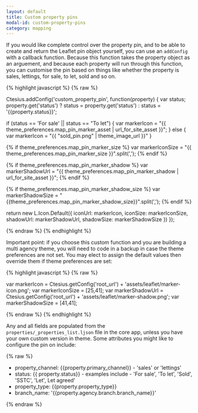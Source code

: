 ```yaml
---
layout: default
title: Custom property pins
modal-id: custom-property-pins
category: mapping
---
```

If you would like complete control over the property pin, and to be able to create and return the Leaflet pin object yourself, you can use an ``addConfig`` with a callback function. Because this function takes the property object as an arguement, and because each property will run through this function, you can customise the pin based on things like whether the property is sales, lettings, for sale, to let, sold and so on.

{% highlight javascript %}
{% raw %}

Ctesius.addConfig('custom_property_pin', function(property) {
 var status;
 property.get('status') ? status = property.get('status') : status = '{{property.status}}';

 if (status == 'For sale' || status == "To let") {
  var markerIcon = "{{ theme_preferences.map_pin_marker_asset | url_for_site_asset }}";
 } else {
  var markerIcon = "{{ "sold_pin.png" | theme_image_url }}"
 }
       
 {% if theme_preferences.map_pin_marker_size %}
  var markerIconSize = "{{ theme_preferences.map_pin_marker_size }}".split(',');
 {% endif %}

 {% if theme_preferences.map_pin_marker_shadow %}
  var markerShadowUrl = "{{ theme_preferences.map_pin_marker_shadow | url_for_site_asset }}";
 {% endif %}

 {% if theme_preferences.map_pin_marker_shadow_size %}
  var markerShadowSize = "{{theme_preferences.map_pin_marker_shadow_size}}".split(',');
 {% endif %}

 return new L.Icon.Default({
  iconUrl: markerIcon,
  iconSize: markerIconSize,
  shadowUrl: markerShadowUrl,
  shadowSize: markerShadowSize
 })
});

{% endraw %}
{% endhighlight %}

Important point: if you choose this custom function and you are building a multi agency theme, you will need to code in a backup in case the theme preferences are not set. You may elect to assign the default values then override them if theme preferences are set:

{% highlight javascript %}
{% raw %}

var markerIcon = Ctesius.getConfig('root_url') + 'assets/leaflet/marker-icon.png';
var markerIconSize = [25,41];
var markerShadowUrl = Ctesius.getConfig('root_url') + 'assets/leaflet/marker-shadow.png';
var markerShadowSize = [41,41];

{% endraw %}
{% endhighlight %}

Any and all fields are populated from the ``properties/_properties_list.ljson`` file in the core app, unless you have your own custom version in theme. Some attributes you might like to configure the pin on include:

{% raw %}

- property_channel: {{property.primary_channel}} - 'sales' or 'lettings'
- status: {{ property.status}} - examples include - 'For sale', 'To let', 'Sold', 'SSTC', 'Let', Let agreed'
- property_type: {{property.property_type}}
- branch_name: '{{property.agency.branch.branch_name}}'

{% endraw %}

